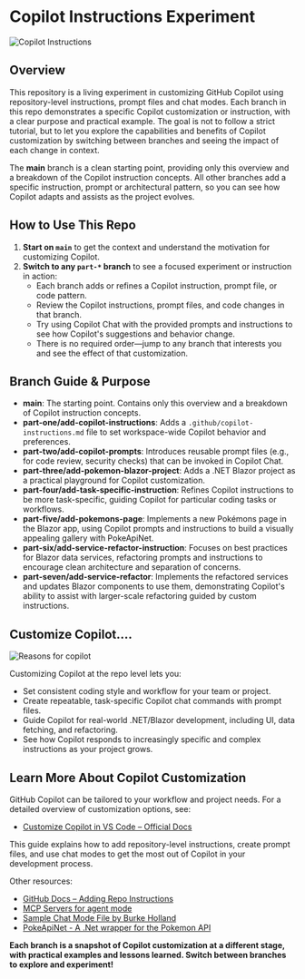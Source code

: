 # Copilot Instructions Experiment


![Copilot Instructions](https://i.imgur.com/FzR7MHT.png)

## Overview

This repository is a living experiment in customizing GitHub Copilot using repository-level instructions, prompt files and chat modes. Each branch in this repo demonstrates a specific Copilot customization or instruction, with a clear purpose and practical example. The goal is not to follow a strict tutorial, but to let you explore the capabilities and benefits of Copilot customization by switching between branches and seeing the impact of each change in context.

The **main** branch is a clean starting point, providing only this overview and a breakdown of the Copilot instruction concepts. All other branches add a specific instruction, prompt or architectural pattern, so you can see how Copilot adapts and assists as the project evolves.

## How to Use This Repo

1. **Start on `main`** to get the context and understand the motivation for customizing Copilot.
2. **Switch to any `part-*` branch** to see a focused experiment or instruction in action:
   - Each branch adds or refines a Copilot instruction, prompt file, or code pattern.
   - Review the Copilot instructions, prompt files, and code changes in that branch.
   - Try using Copilot Chat with the provided prompts and instructions to see how Copilot's suggestions and behavior change.
   - There is no required order—jump to any branch that interests you and see the effect of that customization.

## Branch Guide & Purpose

- **main**: The starting point. Contains only this overview and a breakdown of Copilot instruction concepts.
- **part-one/add-copilot-instructions**: Adds a `.github/copilot-instructions.md` file to set workspace-wide Copilot behavior and preferences.
- **part-two/add-copilot-prompts**: Introduces reusable prompt files (e.g., for code review, security checks) that can be invoked in Copilot Chat.
- **part-three/add-pokemon-blazor-project**: Adds a .NET Blazor project as a practical playground for Copilot customization.
- **part-four/add-task-specific-instruction**: Refines Copilot instructions to be more task-specific, guiding Copilot for particular coding tasks or workflows.
- **part-five/add-pokemons-page**: Implements a new Pokémons page in the Blazor app, using Copilot prompts and instructions to build a visually appealing gallery with PokeApiNet.
- **part-six/add-service-refactor-instruction**: Focuses on best practices for Blazor data services, refactoring prompts and instructions to encourage clean architecture and separation of concerns.
- **part-seven/add-service-refactor**: Implements the refactored services and updates Blazor components to use them, demonstrating Copilot's ability to assist with larger-scale refactoring guided by custom instructions.

## Customize Copilot....


![Reasons for copilot](https://i.imgur.com/n7CIku4.png)

Customizing Copilot at the repo level lets you:
- Set consistent coding style and workflow for your team or project.
- Create repeatable, task-specific Copilot chat commands with prompt files.
- Guide Copilot for real-world .NET/Blazor development, including UI, data fetching, and refactoring.
- See how Copilot responds to increasingly specific and complex instructions as your project grows.

## Learn More About Copilot Customization

GitHub Copilot can be tailored to your workflow and project needs. For a detailed overview of customization options, see:

- [Customize Copilot in VS Code – Official Docs](https://code.visualstudio.com/docs/copilot/copilot-customization)

This guide explains how to add repository-level instructions, create prompt files, and use chat modes to get the most out of Copilot in your development process.

Other resources:
- [GitHub Docs – Adding Repo Instructions](https://docs.github.com/en/copilot/how-tos/custom-instructions/adding-repository-custom-instructions-for-github-copilot)
- [MCP Servers for agent mode](https://code.visualstudio.com/mcp)
- [Sample Chat Mode File by Burke Holland](https://gist.github.com/burkeholland/a232b706994aa2f4b2ddd3d97b11f9a7)
- [PokeApiNet - A .Net wrapper for the Pokemon API](https://gist.github.com/burkeholland/a232b706994aa2f4b2ddd3d97b11f9a7)


**Each branch is a snapshot of Copilot customization at a different stage, with practical examples and lessons learned. Switch between branches to explore and experiment!**

